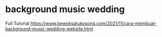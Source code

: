 # background music wedding

Full Tutorial
https://www.bewoksatukosong.com/2021/11/cara-membuat-background-music-wedding-website.html
